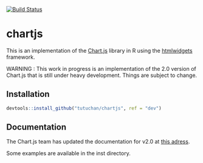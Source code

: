 [![Build Status](https://travis-ci.org/Tutuchan/chartjs.svg)](https://travis-ci.org/Tutuchan/chartjs)

# chartjs

This is an implementation of the [Chart.js](http://www.chartjs.org/) library in R using the [htmlwidgets](https://github.com/ramnathv/htmlwidgets) framework.

WARNING : This work in progress is an implementation of the 2.0 version of Chart.js that is still under heavy development.
Things are subject to change.

## Installation

```r
devtools::install_github("tutuchan/chartjs", ref = "dev")
```

## Documentation

The Chart.js team has updated the documentation for v2.0 at [this adress](http://www.chartjs.org/docs/).

Some examples are available in the inst directory.